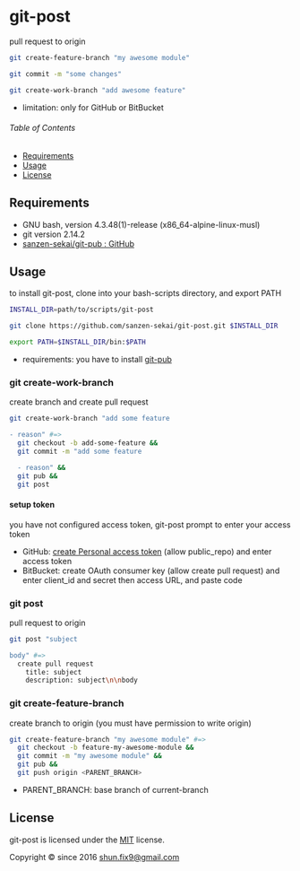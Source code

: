 # git-post

pull request to origin

```bash
git create-feature-branch "my awesome module"

git commit -m "some changes"

git create-work-branch "add awesome feature"
```

- limitation: only for GitHub or BitBucket

###### Table of Contents

- [Requirements](#requirements)
- [Usage](#usage)
- [License](#license)


<a id="requirements"></a>
## Requirements

- GNU bash, version 4.3.48(1)-release (x86_64-alpine-linux-musl)
- git version 2.14.2
- [sanzen-sekai/git-pub : GitHub](https://github.com/sanzen-sekai/git-pub)


<a id="usage"></a>
## Usage

to install git-post, clone into your bash-scripts directory, and export PATH

```bash
INSTALL_DIR=path/to/scripts/git-post

git clone https://github.com/sanzen-sekai/git-post.git $INSTALL_DIR

export PATH=$INSTALL_DIR/bin:$PATH
```

- requirements: you have to install [git-pub](https://github.com/sanzen-sekai/git-pub)


### git create-work-branch

create branch and create pull request

```bash
git create-work-branch "add some feature

- reason" #=>
  git checkout -b add-some-feature &&
  git commit -m "add some feature

  - reason" &&
  git pub &&
  git post
```

#### setup token

you have not configured access token, git-post prompt to enter your access token

- GitHub: [create Personal access token](https://github.com/settings/tokens) (allow public_repo) and enter access token
- BitBucket: create OAuth consumer key (allow create pull request) and enter client_id and secret then access URL, and paste code

### git post

pull request to origin

```bash
git post "subject

body" #=>
  create pull request
    title: subject
    description: subject\n\nbody
```

### git create-feature-branch

create branch to origin (you must have permission to write origin)

```bash
git create-feature-branch "my awesome module" #=>
  git checkout -b feature-my-awesome-module &&
  git commit -m "my awesome module" &&
  git pub &&
  git push origin <PARENT_BRANCH>
```

- PARENT_BRANCH: base branch of current-branch


<a id="license"></a>
## License

git-post is licensed under the [MIT](LICENSE) license.

Copyright &copy; since 2016 shun.fix9@gmail.com
